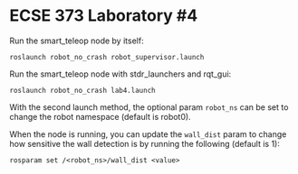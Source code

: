 # ECSE 373 Laboratory #4

Run the smart_teleop node by itself:

`roslaunch robot_no_crash robot_supervisor.launch`

Run the smart_teleop node with stdr_launchers and rqt_gui:

`roslaunch robot_no_crash lab4.launch`

With the second launch method, the optional param `robot_ns` can be set to change the robot namespace (default is robot0). 

When the node is running, you can update the `wall_dist` param to change how sensitive the wall detection is by running the following (default is 1):

`rosparam set /<robot_ns>/wall_dist <value>`
